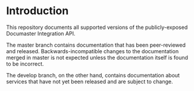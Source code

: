 # Introduction

This repository documents all supported versions of the publicly-exposed Documaster Integration API.

The master branch contains documentation that has been peer-reviewed and released. Backwards-incompatible changes to the documentation merged in master is not expected unless the documentation itself is found to be incorrect.

The develop branch, on the other hand, contains documentation about services that have not yet been released and are subject to change.
